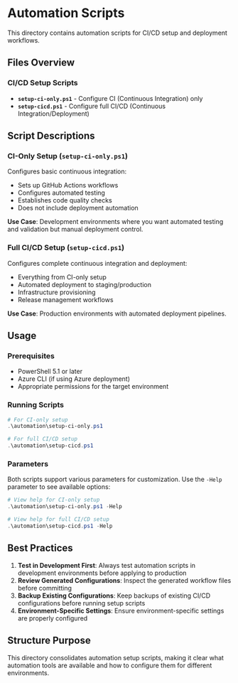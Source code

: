 # Automation Scripts

This directory contains automation scripts for CI/CD setup and deployment workflows.

## Files Overview

### CI/CD Setup Scripts
- **`setup-ci-only.ps1`** - Configure CI (Continuous Integration) only
- **`setup-cicd.ps1`** - Configure full CI/CD (Continuous Integration/Deployment)

## Script Descriptions

### CI-Only Setup (`setup-ci-only.ps1`)
Configures basic continuous integration:
- Sets up GitHub Actions workflows
- Configures automated testing
- Establishes code quality checks
- Does not include deployment automation

**Use Case**: Development environments where you want automated testing and validation but manual deployment control.

### Full CI/CD Setup (`setup-cicd.ps1`)
Configures complete continuous integration and deployment:
- Everything from CI-only setup
- Automated deployment to staging/production
- Infrastructure provisioning
- Release management workflows

**Use Case**: Production environments with automated deployment pipelines.

## Usage

### Prerequisites
- PowerShell 5.1 or later
- Azure CLI (if using Azure deployment)
- Appropriate permissions for the target environment

### Running Scripts

```powershell
# For CI-only setup
.\automation\setup-ci-only.ps1

# For full CI/CD setup
.\automation\setup-cicd.ps1
```

### Parameters
Both scripts support various parameters for customization. Use the `-Help` parameter to see available options:

```powershell
# View help for CI-only setup
.\automation\setup-ci-only.ps1 -Help

# View help for full CI/CD setup
.\automation\setup-cicd.ps1 -Help
```

## Best Practices

1. **Test in Development First**: Always test automation scripts in development environments before applying to production
2. **Review Generated Configurations**: Inspect the generated workflow files before committing
3. **Backup Existing Configurations**: Keep backups of existing CI/CD configurations before running setup scripts
4. **Environment-Specific Settings**: Ensure environment-specific settings are properly configured

## Structure Purpose

This directory consolidates automation setup scripts, making it clear what automation tools are available and how to configure them for different environments.